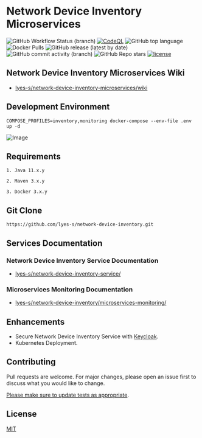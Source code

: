 # Network Device Inventory Microservices

![GitHub Workflow Status (branch)](https://img.shields.io/github/workflow/status/lyes-s/network-device-inventory/Java%20CI%20with%20Maven/master)
[![CodeQL](https://github.com/lyes-s/network-device-inventory/workflows/CodeQL/badge.svg)](https://github.com/lyes-s/network-device-inventory/actions?query=workflow%3ACodeQL)
![GitHub top language](https://img.shields.io/github/languages/top/lyes-s/network-device-inventory)
![Docker Pulls](https://img.shields.io/docker/pulls/lsefiane/network-device-inventory)
![GitHub release (latest by date)](https://img.shields.io/github/v/release/lyes-s/network-device-inventory)
![GitHub commit activity (branch)](https://img.shields.io/github/commit-activity/y/lyes-s/network-device-inventory/master)
![GitHub Repo stars](https://img.shields.io/github/stars/lyes-s/network-device-inventory?style=social)
[![license](https://img.shields.io/badge/License-MIT-yellow.svg)](https://github.com/lyes-s/network-device-inventory/blob/master/LICENSE.md)

## Network Device Inventory Microservices Wiki

* [lyes-s/network-device-inventory-microservices/wiki](https://github.com/lyes-s/network-device-inventory/wiki)


## Development Environment

```
COMPOSE_PROFILES=inventory,monitoring docker-compose --env-file .env  up -d
```

![Image](https://raw.githubusercontent.com/wiki/lyes-s/network-device-inventory/images/monitoring-system-design.PNG)

## Requirements
```
1. Java 11.x.y

2. Maven 3.x.y

3. Docker 3.x.y
```

## Git Clone
```
https://github.com/lyes-s/network-device-inventory.git
```

## Services Documentation

### Network Device Inventory Service Documentation

* [lyes-s/network-device-inventory-service/](https://github.com/lyes-s/network-device-inventory/tree/master/network-device-inventory-service)

### Microservices Monitoring Documentation

* [lyes-s/network-device-inventory/microservices-monitoring/](https://github.com/lyes-s/network-device-inventory/wiki/Microservices-Monitoring)

## Enhancements

* Secure Network Device Inventory Service with [Keycloak](https://www.keycloak.org/).
* Kubernetes Deployment.

## Contributing

Pull requests are welcome. For major changes, please open an issue first to discuss what you would like to change.

[Please make sure to update tests as appropriate](https://github.com/lyes-s/network-device-inventory/wiki/Application-Test-Suite-with-JUnit-5-&-Mockito-%F0%9F%8D%B8).

## License

[MIT](https://github.com/lyes-s/network-device-inventory/blob/master/LICENSE.md)
